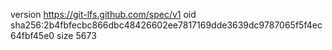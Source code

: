 version https://git-lfs.github.com/spec/v1
oid sha256:2b4fbfecbc866dbc48426602ee7817169dde3639dc9787065f5f4ec64fbf45e0
size 5673
